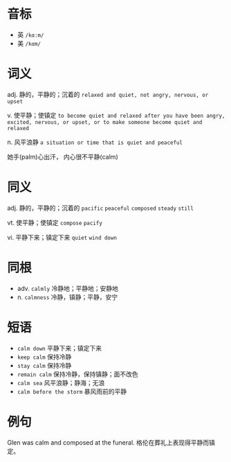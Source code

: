 # 音标

- 英 `/kɑːm/`
- 美 `/kɑm/`

# 词义

adj. 静的，平静的；沉着的
`relaxed and quiet, not angry, nervous, or upset`

v. 使平静；使镇定
`to become quiet and relaxed after you have been angry, excited, nervous, or upset, or to make someone become quiet and relaxed`

n. 风平浪静
`a situation or time that is quiet and peaceful`



她手(palm)心出汗， 内心很不平静(calm)

# 同义

adj. 静的，平静的；沉着的
`pacific` `peaceful` `composed` `steady` `still`

vt. 使平静；使镇定
`compose` `pacify`

vi. 平静下来；镇定下来
`quiet` `wind down`

# 同根

- adv. `calmly` 冷静地；平静地；安静地
- n. `calmness` 冷静，镇静；平静，安宁

# 短语

- `calm down` 平静下来；镇定下来
- `keep calm` 保持冷静
- `stay calm` 保持冷静
- `remain calm` 保持冷静，保持镇静；面不改色
- `calm sea` 风平浪静；静海；无浪
- `calm before the storm` 暴风雨前的平静

# 例句

Glen was calm and composed at the funeral.
格伦在葬礼上表现得平静而镇定。


